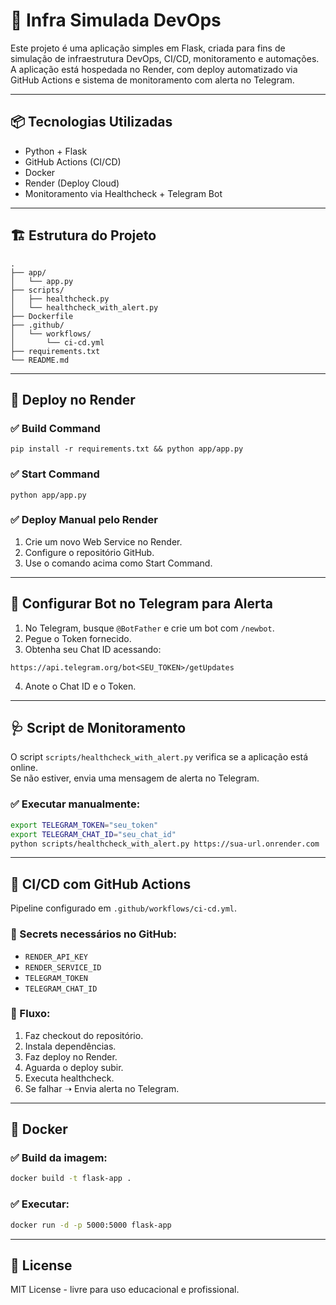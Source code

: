 
# 🚀 Infra Simulada DevOps

Este projeto é uma aplicação simples em Flask, criada para fins de simulação de infraestrutura DevOps, CI/CD, monitoramento e automações.  
A aplicação está hospedada no Render, com deploy automatizado via GitHub Actions e sistema de monitoramento com alerta no Telegram.

---

## 📦 Tecnologias Utilizadas
- Python + Flask
- GitHub Actions (CI/CD)
- Docker
- Render (Deploy Cloud)
- Monitoramento via Healthcheck + Telegram Bot

---

## 🏗️ Estrutura do Projeto

```
.
├── app/
│   └── app.py
├── scripts/
│   ├── healthcheck.py
│   └── healthcheck_with_alert.py
├── Dockerfile
├── .github/
│   └── workflows/
│       └── ci-cd.yml
├── requirements.txt
└── README.md
```

---

## 🚀 Deploy no Render

### ✅ Build Command
```
pip install -r requirements.txt && python app/app.py
```

### ✅ Start Command
```
python app/app.py
```

### ✅ Deploy Manual pelo Render
1. Crie um novo Web Service no Render.
2. Configure o repositório GitHub.
3. Use o comando acima como Start Command.

---

## 🤖 Configurar Bot no Telegram para Alerta

1. No Telegram, busque `@BotFather` e crie um bot com `/newbot`.
2. Pegue o Token fornecido.
3. Obtenha seu Chat ID acessando:
```
https://api.telegram.org/bot<SEU_TOKEN>/getUpdates
```
4. Anote o Chat ID e o Token.

---

## 🩺 Script de Monitoramento

O script `scripts/healthcheck_with_alert.py` verifica se a aplicação está online.  
Se não estiver, envia uma mensagem de alerta no Telegram.

### ✅ Executar manualmente:
```bash
export TELEGRAM_TOKEN="seu_token"
export TELEGRAM_CHAT_ID="seu_chat_id"
python scripts/healthcheck_with_alert.py https://sua-url.onrender.com
```

---

## 🔗 CI/CD com GitHub Actions

Pipeline configurado em `.github/workflows/ci-cd.yml`.

### 🔐 Secrets necessários no GitHub:
- `RENDER_API_KEY`
- `RENDER_SERVICE_ID`
- `TELEGRAM_TOKEN`
- `TELEGRAM_CHAT_ID`

### 📜 Fluxo:
1. Faz checkout do repositório.
2. Instala dependências.
3. Faz deploy no Render.
4. Aguarda o deploy subir.
5. Executa healthcheck.
6. Se falhar ➝ Envia alerta no Telegram.

---

## 🐳 Docker

### ✅ Build da imagem:
```bash
docker build -t flask-app .
```

### ✅ Executar:
```bash
docker run -d -p 5000:5000 flask-app
```

---

## 📄 License

MIT License - livre para uso educacional e profissional.
